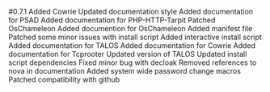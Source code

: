 #0.7.1
Added Cowrie
Updated documentation style
Added documentation for PSAD
Added documentation for PHP-HTTP-Tarpit 
Patched OsChameleon
Added documention for OsChameleon
Added manifest file
Patched some minor issues with install script
Added interactive install script
Added documentation for TALOS
Added documentation for Cowrie
Added documentation for Tcprooter
Updated version of TALOS
Updated install script dependencies
Fixed minor bug with decloak
Removed references to nova in documentation
Added system wide password change macros
Patched compatibility with github


